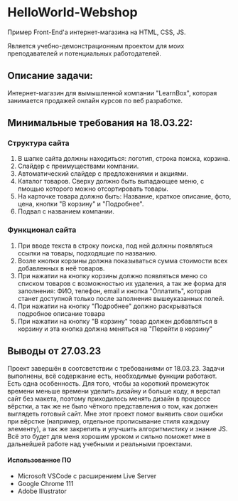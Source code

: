 # HelloWorld-Webshop
Пример Front-End'а интернет-магазина на HTML, CSS, JS. 

Является учебно-демонстрационным проектом для моих преподавателей и потенциальных работодателей.

## Описание задачи:
Интернет-магазин для вымышленной компании "LearnBox", которая занимается продажей онлайн курсов по веб разработке.  

## Минимальные требования на 18.03.22:

### Структура сайта
1. В шапке сайта должны находиться: логотип, строка поиска, корзина.
2. Слайдер с преимуществами компании.
3. Автоматический слайдер с предложениями и акциями.
4. Каталог товаров. Сверху должно быть выпадающее меню, с пмощью которого можно отсортировать товары.
5. На карточке товара должно быть: Название, краткое описание, фото, цена, кнопки "В корзину" и "Подробнее".
6. Подвал с названием компании.

### Функционал сайта
1. При вводе текста в строку поиска, под ней должны появляться ссылки на товары, подходящие по названию.
2. Возле кнопки корзины должна показываться сумма стоимости всех добавленных в неё товаров.
3. При нажатии на кнопку корзины должно появляться меню со списком товаров с возможностью их удаления, а так же форма для заполнения: ФИО, телефон, email и кнопка "Оплатить", которая станет доступной только после заполнения вышеуказанных полей.
4. При нажатии на кнопку "Подробнее" должно раскрываться подробное описание товара
5. При нажатии на кнопку "В корзину" товар должен добавляться в корзину и эта кнопка должна меняться на "Перейти в корзину"

## Выводы от 27.03.23
Проект завершён в соотсветствии с требованиями от 18.03.23. Задачи выполнены, всё содержание есть, необходимые функции работают. Есть одна особенность. Для того, чтобы за короткий промежуток времени меньше времени уделить дизайну и больше коду, я верстал сайт без макета, поэтому приходилось менять дизайн в процессе вёрстки, а так же не было чёткого представления о том, как должен выглядеть готовый сайт. Мне этот проект помог выявить свои ошибки при вёрстке (например, отдельное прописывание стиля каждому элементу), а так же закрепить и улучшить алгоритмистику и знание JS. Всё это будет для меня хорошим уроком и сильно поможет мне в дальнейшей работе над учебными и реальными проектами.

#### Использованное ПО
- Microsoft VSCode с расширением Live Server
- Google Chrome 111
- Adobe Illustrator

